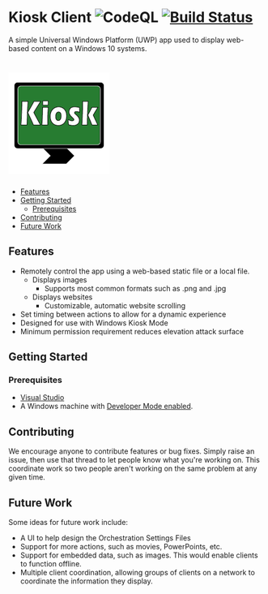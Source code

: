 <!-- omit in toc -->
# Kiosk Client ![CodeQL](https://github.com/CityOfStanton/Kiosk-Client/workflows/CodeQL/badge.svg) [![Build Status](https://dev.azure.com/chadbirch0541/Kiosk%20Client/_apis/build/status/CityOfStanton.Kiosk-Client?branchName=develop)](https://dev.azure.com/chadbirch0541/Kiosk%20Client/_build/latest?definitionId=1&branchName=develop)

A simple Universal Windows Platform (UWP) app used to display web-based content on a Windows 10 systems.

<!-- omit in toc -->
# ![KioskClientLogo](logo/Kiosk-Client_App%20Logo%20@%20200.png)


- [Features](#features)
- [Getting Started](#getting-started)
  - [Prerequisites](#prerequisites)
- [Contributing](#contributing)
- [Future Work](#future-work)

## Features
  * Remotely control the app using a web-based static file or a local file.
    * Displays images
      * Supports most common formats such as .png and .jpg
    * Displays websites
      * Customizable, automatic website scrolling
  * Set timing between actions to allow for a dynamic experience
  * Designed for use with Windows Kiosk Mode
  * Minimum permission requirement reduces elevation attack surface

## Getting Started

### Prerequisites

* [Visual Studio](https://visualstudio.microsoft.com/vs/community)
* A Windows machine with [Developer Mode enabled](https://docs.microsoft.com/en-us/windows/apps/get-started/enable-your-device-for-development).

## Contributing

We encourage anyone to contribute features or bug fixes. Simply raise an issue, then use that thread to let people know what you're working on. This coordinate work so two people aren't working on the same problem at any given time.

## Future Work

Some ideas for future work include:

* A UI to help design the Orchestration Settings Files
* Support for more actions, such as movies, PowerPoints, etc.
* Support for embedded data, such as images. This would enable clients to function offline.
* Multiple client coordination, allowing groups of clients on a network to coordinate the information they display.